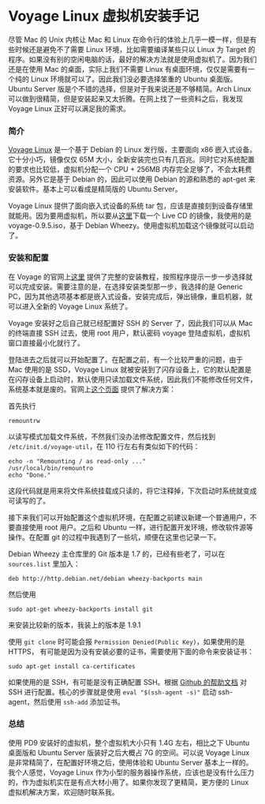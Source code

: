 Voyage Linux 虚拟机安装手记
=========================

尽管 Mac 的 Unix 内核让 Mac 和 Linux 在命令行的体验上几乎一模一样，但是有些时候还是避免不了需要 Linux 环境，比如需要编译某些只以 Linux 为 Target 的程序。如果没有别的空闲电脑的话，最好的解决方法就是使用虚拟机了。因为我们还是在使用 Mac 的桌面，实际上我们不需要 Linux 有桌面环境，仅仅是需要有一个纯的 Linux 环境就可以了。因此我们没必要选择笨重的 Ubuntu 桌面版。Ubuntu Server 版是个不错的选择，但是对于我来说还是不够精简。Arch Linux 可以做到很精简，但是安装起来又太折腾。在网上找了一些资料之后，我发现 Voyage Linux 正好可以满足我的需求。


### 简介

[Voyage Linux](http://linux.voyage.hk/) 是一个基于 Debian 的 Linux 发行版，主要面向 x86 嵌入式设备。它十分小巧，镜像仅仅 65M 大小，全新安装完也只有几百兆。同时它对系统配置的要求也比较低，虚拟机分配一个 CPU + 256MB 内存完全足够了，不会太耗费资源。另外它是基于 Debian 的，因此可以使用 Debian 的源和熟悉的 apt-get 来安装软件。基本上可以看成是精简版的 Ubuntu Server。

Voyage Linux 提供了面向嵌入式设备的系统 tar 包，应该是直接刻到设备存储里就能用。因为要用虚拟机，所以要从[这里](http://linux.voyage.hk/live-cd)下载一个 Live CD 的镜像，我使用的是 voyage-0.9.5.iso，基于 Debian Wheezy。使用虚拟机加载这个镜像就可以启动了。


### 安装和配置

在 Voyage 的官网上[这里](http://linux.voyage.hk/content/getting-started-live-cd-v09x) 提供了完整的安装教程，按照程序提示一步一步选择就可以完成安装。需要注意的是，在选择安装类型那一步，我选择的是 Generic PC，因为其他选项基本都是嵌入式设备。安装完成后，弹出镜像，重启机器，就可以进入全新的 Voyage Linux 系统了。

Voyage 安装好之后自己就已经配置好 SSH 的 Server 了，因此我们可以从 Mac 的终端直接 SSH 过去，使用 root 用户，默认密码 voyage 登陆虚拟机，虚拟机窗口直接最小化就行了。

登陆进去之后就可以开始配置了。在配置之前，有一个比较严重的问题，由于 Mac 使用的是 SSD，Voyage Linux 就被安装到了闪存设备上，它的默认配置是在闪存设备上启动时，默认使用只读加载文件系统，因此我们不能修改任何文件，系统基本就是废的。官网上[这个页面](http://wiki.voyage.hk/rw_ro.txt) 提供了解决方案：

首先执行

    remountrw
    
以读写模式加载文件系统，不然我们没办法修改配置文件，然后找到 `/etc/init.d/voyage-util`，在 110 行左右有类似如下的代码：

```nohighlight
echo -n "Remounting / as read-only ..."
/usr/local/bin/remountro
echo "Done."
```

这段代码就是用来将文件系统挂载成只读的，将它注释掉，下次启动时系统就变成可读写的了。

接下来我们可以开始配置这个虚拟机环境，在配置之前建议新建一个普通用户，不要直接使用 root 用户。之后和 Ubuntu 一样，进行配置开发环境，修改软件源等操作。在配置 git 的过程中我遇到了一些坑，顺便在这里也记录一下。

Debian Wheezy 主仓库里的 Git 版本是 1.7 的，已经有些老了，可以在 `sources.list` 里加入：

```nohighlight
deb http://http.debian.net/debian wheezy-backports main
```

然后使用

```nohighlight
sudo apt-get wheezy-backports install git
```

来安装比较新的版本，我装上的版本是 1.9.1

使用 `git clone` 时可能会报 `Permission Denied(Public Key)`，如果使用的是 HTTPS， 有可能是因为没有安装必要的证书，需要使用下面的命令来安装证书：

```nohighlight
sudo apt-get install ca-certificates
```

如果使用的是 SSH，有可能是没有正确配置 SSH。根据 [Github 的帮助文档](https://help.github.com/articles/error-permission-denied-publickey/) 对 SSH 进行配置。核心的步骤就是使用 `eval "$(ssh-agent -s)"` 启动 ssh-agent，然后使用 `ssh-add` 添加证书。
    
    
### 总结

使用 PD9 安装好的虚拟机，整个虚拟机大小只有 1.4G 左右，相比之下 Ubuntu 桌面版和 Ubuntu Server 版装好之后大概占 7G 的空间。可以说 Voyage Linux 是非常精简了，在配置好环境之后，使用体验和 Ubuntu Server 基本上一样的。我个人感觉，Voyage Linux 作为小型的服务器操作系统，应该也是没有什么压力的，作为虚拟机实在是有点大材小用了。如果你发现了更精简，更方便的 Linux 虚拟机解决方案，欢迎随时联系我。